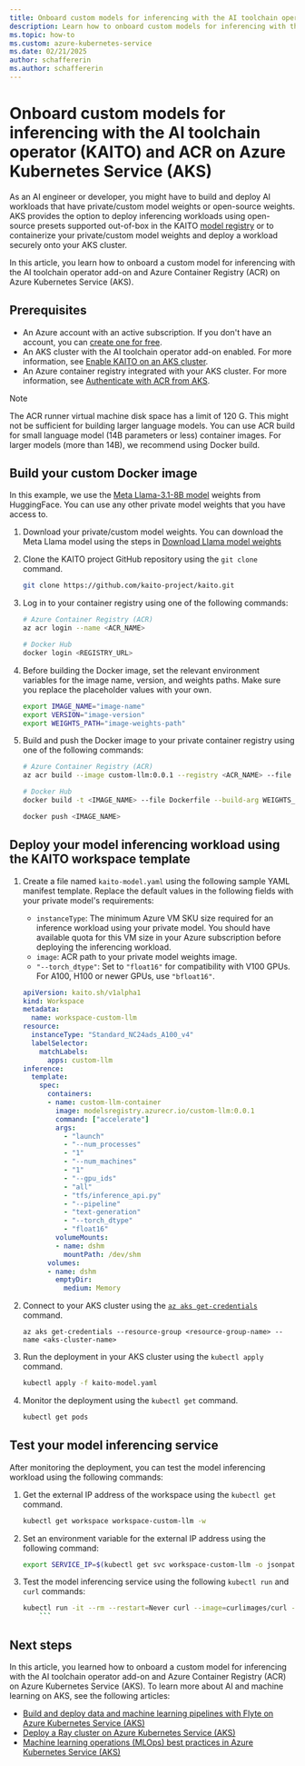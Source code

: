 ```yaml
---
title: Onboard custom models for inferencing with the AI toolchain operator (KAITO) and ACR on AKS
description: Learn how to onboard custom models for inferencing with the AI toolchain operator (KAITO) and ACR on AKS.
ms.topic: how-to
ms.custom: azure-kubernetes-service
ms.date: 02/21/2025
author: schaffererin
ms.author: schaffererin
---
```


# Onboard custom models for inferencing with the AI toolchain operator (KAITO) and ACR on Azure Kubernetes Service (AKS)

As an AI engineer or developer, you might have to build and deploy AI workloads that have private/custom model weights or open-source weights. AKS provides the option to deploy inferencing workloads using open-source presets supported out-of-box in the KAITO [model registry](https://github.com/kaito-project/kaito/tree/main/presets) or to containerize your private/custom model weights and deploy a workload securely onto your AKS cluster.

In this article, you learn how to onboard a custom model for inferencing with the AI toolchain operator add-on and Azure Container Registry (ACR) on Azure Kubernetes Service (AKS).

## Prerequisites

- An Azure account with an active subscription. If you don't have an account, you can [create one for free](https://azure.microsoft.com/free/).
- An AKS cluster with the AI toolchain operator add-on enabled. For more information, see [Enable KAITO on an AKS cluster](./ai-toolchain-operator.md#enable-the-ai-toolchain-operator-add-on-on-an-aks-cluster).
- An Azure container registry integrated with your AKS cluster. For more information, see [Authenticate with ACR from AKS](./cluster-container-registry-integration.md).

> [!NOTE]
> The ACR runner virtual machine disk space has a limit of 120 G. This might not be sufficient for building larger language models. You can use ACR build for small language model (14B parameters or less) container images. For larger models (more than 14B), we recommend using Docker build.

## Build your custom Docker image

In this example, we use the [Meta Llama-3.1-8B model](https://huggingface.co/meta-llama/Llama-3.1-8B) weights from HuggingFace. You can use any other private model weights that you have access to.

1. Download your private/custom model weights. You can download the Meta Llama model using the steps in [Download Llama model weights](https://github.com/meta-llama/llama-models?tab=readme-ov-file#download)

2. Clone the KAITO project GitHub repository using the `git clone` command.

    ```bash
    git clone https://github.com/kaito-project/kaito.git
    ```

3. Log in to your container registry using one of the following commands:

    ```bash
    # Azure Container Registry (ACR)
    az acr login --name <ACR_NAME>

    # Docker Hub
    docker login <REGISTRY_URL>
    ```

4. Before building the Docker image, set the relevant environment variables for the image name, version, and weights paths. Make sure you replace the placeholder values with your own.

    ```bash
    export IMAGE_NAME="image-name"
    export VERSION="image-version"
    export WEIGHTS_PATH="image-weights-path"
    ```

5. Build and push the Docker image to your private container registry using one of the following commands:

    ```bash
    # Azure Container Registry (ACR)
    az acr build --image custom-llm:0.0.1 --registry <ACR_NAME> --file Dockerfile .

    # Docker Hub
    docker build -t <IMAGE_NAME> --file Dockerfile --build-arg WEIGHTS_PATH=<WEIGHTS_PATH> --build-arg MODEL_TYPE=text-generation --build-arg VERSION=<VERSION> .

    docker push <IMAGE_NAME>
    ```

## Deploy your model inferencing workload using the KAITO workspace template

1. Create a file named `kaito-model.yaml` using the following sample YAML manifest template. Replace the default values in the following fields with your private model's requirements:

   - `instanceType`: The minimum Azure VM SKU size required for an inference workload using your private model. You should have available quota for this VM size in your Azure subscription before deploying the inferencing workload.
   - `image`: ACR path to your private model weights image.
   - `"--torch_dtype"`: Set to `"float16"` for compatibility with V100 GPUs. For A100, H100 or newer GPUs, use `"bfloat16"`.

    ```yml
    apiVersion: kaito.sh/v1alpha1
    kind: Workspace
    metadata:
      name: workspace-custom-llm
    resource:
      instanceType: "Standard_NC24ads_A100_v4"
      labelSelector:
        matchLabels:
          apps: custom-llm
    inference:
      template: 
        spec:
          containers:
          - name: custom-llm-container
            image: modelsregistry.azurecr.io/custom-llm:0.0.1
            command: ["accelerate"]
            args:
              - "launch"
              - "--num_processes"
              - "1"
              - "--num_machines"
              - "1"
              - "--gpu_ids"
              - "all"
              - "tfs/inference_api.py"
              - "--pipeline"
              - "text-generation"
              - "--torch_dtype"
              - "float16"
            volumeMounts:
            - name: dshm
              mountPath: /dev/shm
          volumes:
          - name: dshm
            emptyDir:
              medium: Memory
    ```

2. Connect to your AKS cluster using the [`az aks get-credentials`](/cli/azure/aks#az_aks_get_credentials) command.

    ```azurecli-interactive
    az aks get-credentials --resource-group <resource-group-name> --name <aks-cluster-name>
    ```

3. Run the deployment in your AKS cluster using the `kubectl apply` command.

    ```bash
    kubectl apply -f kaito-model.yaml
    ```

4. Monitor the deployment using the `kubectl get` command.

    ```bash
    kubectl get pods
    ```

## Test your model inferencing service

After monitoring the deployment, you can test the model inferencing workload using the following commands:

1. Get the external IP address of the workspace using the `kubectl get` command.

    ```bash
    kubectl get workspace workspace-custom-llm -w
    ```

2. Set an environment variable for the external IP address using the following command:

    ```bash
    export SERVICE_IP=$(kubectl get svc workspace-custom-llm -o jsonpath='{.spec.clusterIP}')
    ```

3. Test the model inferencing service using the following `kubectl run` and `curl` commands:

    ```bash
    kubectl run -it --rm --restart=Never curl --image=curlimages/curl -- curl -X POST http://$SERVICE_IP/chat -H "accept: application/json" -H "Content-Type: application/json" -d "{"prompt":"YOUR QUESTION HERE"}"
        ```

## Next steps

In this article, you learned how to onboard a custom model for inferencing with the AI toolchain operator add-on and Azure Container Registry (ACR) on Azure Kubernetes Service (AKS). To learn more about AI and machine learning on AKS, see the following articles:

- [Build and deploy data and machine learning pipelines with Flyte on Azure Kubernetes Service (AKS)](./use-flyte.md)
- [Deploy a Ray cluster on Azure Kubernetes Service (AKS)](./ray-overview.md)
- [Machine learning operations (MLOps) best practices in Azure Kubernetes Service (AKS)](./best-practices-ml-ops.md)
